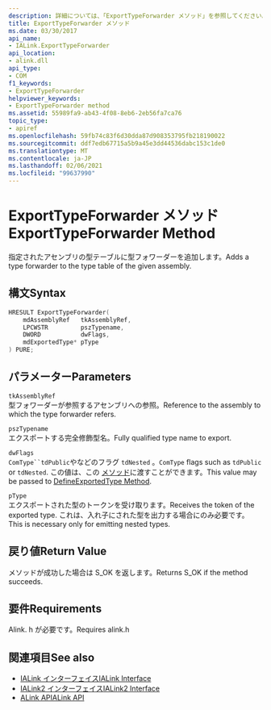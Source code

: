 ```yaml
---
description: 詳細については、「ExportTypeForwarder メソッド」を参照してください。
title: ExportTypeForwarder メソッド
ms.date: 03/30/2017
api_name:
- IALink.ExportTypeForwarder
api_location:
- alink.dll
api_type:
- COM
f1_keywords:
- ExportTypeForwarder
helpviewer_keywords:
- ExportTypeForwarder method
ms.assetid: 55989fa9-ab43-4f08-8eb6-2eb56fa7ca76
topic_type:
- apiref
ms.openlocfilehash: 59fb74c83f6d30dda87d908353795fb218190022
ms.sourcegitcommit: ddf7edb67715a5b9a45e3dd44536dabc153c1de0
ms.translationtype: MT
ms.contentlocale: ja-JP
ms.lasthandoff: 02/06/2021
ms.locfileid: "99637990"
---
```

# <a name="exporttypeforwarder-method"></a><span data-ttu-id="59303-103">ExportTypeForwarder メソッド</span><span class="sxs-lookup"><span data-stu-id="59303-103">ExportTypeForwarder Method</span></span>

<span data-ttu-id="59303-104">指定されたアセンブリの型テーブルに型フォワーダーを追加します。</span><span class="sxs-lookup"><span data-stu-id="59303-104">Adds a type forwarder to the type table of the given assembly.</span></span>  
  
## <a name="syntax"></a><span data-ttu-id="59303-105">構文</span><span class="sxs-lookup"><span data-stu-id="59303-105">Syntax</span></span>  
  
```cpp  
HRESULT ExportTypeForwarder(  
    mdAssemblyRef   tkAssemblyRef,  
    LPCWSTR         pszTypename,  
    DWORD           dwFlags,  
    mdExportedType* pType  
) PURE;  
```  
  
## <a name="parameters"></a><span data-ttu-id="59303-106">パラメーター</span><span class="sxs-lookup"><span data-stu-id="59303-106">Parameters</span></span>  

 `tkAssemblyRef`  
 <span data-ttu-id="59303-107">型フォワーダーが参照するアセンブリへの参照。</span><span class="sxs-lookup"><span data-stu-id="59303-107">Reference to the assembly to which the type forwarder refers.</span></span>  
  
 `pszTypename`  
 <span data-ttu-id="59303-108">エクスポートする完全修飾型名。</span><span class="sxs-lookup"><span data-stu-id="59303-108">Fully qualified type name to export.</span></span>  
  
 `dwFlags`  
 <span data-ttu-id="59303-109">`ComType``tdPublic`やなどのフラグ `tdNested` 。</span><span class="sxs-lookup"><span data-stu-id="59303-109">`ComType` flags such as `tdPublic` or `tdNested`.</span></span> <span data-ttu-id="59303-110">この値は、この [メソッド](../metadata/imetadataassemblyemit-defineexportedtype-method.md)に渡すことができます。</span><span class="sxs-lookup"><span data-stu-id="59303-110">This value may be passed to [DefineExportedType Method](../metadata/imetadataassemblyemit-defineexportedtype-method.md).</span></span>  
  
 `pType`  
 <span data-ttu-id="59303-111">エクスポートされた型のトークンを受け取ります。</span><span class="sxs-lookup"><span data-stu-id="59303-111">Receives the token of the exported type.</span></span> <span data-ttu-id="59303-112">これは、入れ子にされた型を出力する場合にのみ必要です。</span><span class="sxs-lookup"><span data-stu-id="59303-112">This is necessary only for emitting nested types.</span></span>  
  
## <a name="return-value"></a><span data-ttu-id="59303-113">戻り値</span><span class="sxs-lookup"><span data-stu-id="59303-113">Return Value</span></span>  

 <span data-ttu-id="59303-114">メソッドが成功した場合は S_OK を返します。</span><span class="sxs-lookup"><span data-stu-id="59303-114">Returns S_OK if the method succeeds.</span></span>  
  
## <a name="requirements"></a><span data-ttu-id="59303-115">要件</span><span class="sxs-lookup"><span data-stu-id="59303-115">Requirements</span></span>  

 <span data-ttu-id="59303-116">Alink. h が必要です。</span><span class="sxs-lookup"><span data-stu-id="59303-116">Requires alink.h</span></span>  
  
## <a name="see-also"></a><span data-ttu-id="59303-117">関連項目</span><span class="sxs-lookup"><span data-stu-id="59303-117">See also</span></span>

- [<span data-ttu-id="59303-118">IALink インターフェイス</span><span class="sxs-lookup"><span data-stu-id="59303-118">IALink Interface</span></span>](ialink-interface.md)
- [<span data-ttu-id="59303-119">IALink2 インターフェイス</span><span class="sxs-lookup"><span data-stu-id="59303-119">IALink2 Interface</span></span>](ialink2-interface.md)
- [<span data-ttu-id="59303-120">ALink API</span><span class="sxs-lookup"><span data-stu-id="59303-120">ALink API</span></span>](index.md)
